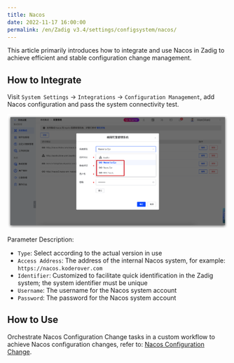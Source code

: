 ```yaml
---
title: Nacos
date: 2022-11-17 16:00:00
permalink: /en/Zadig v3.4/settings/configsystem/nacos/
---
```


This article primarily introduces how to integrate and use Nacos in Zadig to achieve efficient and stable configuration change management.

## How to Integrate

Visit `System Settings` -> `Integrations` -> `Configuration Management`, add Nacos configuration and pass the system connectivity test.

![Nacos Configuration](../../../../_images/nacos_config_01_341.png)

Parameter Description:

- `Type`: Select according to the actual version in use
- `Access Address`: The address of the internal Nacos system, for example: `https://nacos.koderover.com`
- `Identifier`: Customized to facilitate quick identification in the Zadig system; the system identifier must be unique
- `Username`: The username for the Nacos system account
- `Password`: The password for the Nacos system account

## How to Use

Orchestrate Nacos Configuration Change tasks in a custom workflow to achieve Nacos configuration changes, refer to: [Nacos Configuration Change](/en/Zadig%20v3.4/project/workflow-jobs/#nacos-configuration-change).